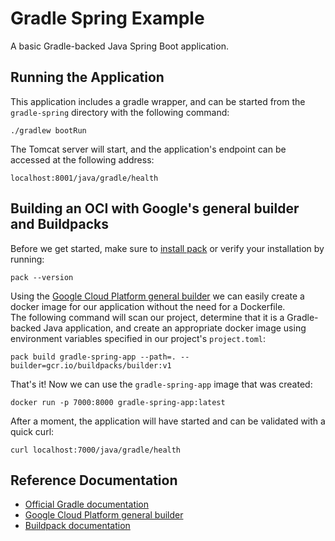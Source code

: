 # Gradle Spring Example
A basic Gradle-backed Java Spring Boot application.

## Running the Application
This application includes a gradle wrapper, and can be started from the `gradle-spring` directory with the following command:
```shell
./gradlew bootRun
```

The Tomcat server will start, and the application's endpoint can be accessed at the following address:
```shell
localhost:8001/java/gradle/health
```

##  Building an OCI with Google's general builder and Buildpacks
Before we get started, make sure to [install pack](https://buildpacks.io/docs/tools/pack/) or verify your installation by running:
```shell
pack --version
```

Using the [Google Cloud Platform general builder](https://github.com/GoogleCloudPlatform/buildpacks) we can easily create
a docker image for our application without the need for a Dockerfile.<br>
The following command will scan our project, determine that it is a Gradle-backed Java application, and create an appropriate 
docker image using environment variables specified in our project's `project.toml`:
```shell
pack build gradle-spring-app --path=. --builder=gcr.io/buildpacks/builder:v1 
```

That's it! Now we can use the `gradle-spring-app` image that was created:
```shell
docker run -p 7000:8000 gradle-spring-app:latest 
```

After a moment, the application will have started and can be validated with a quick curl:
```shell
curl localhost:7000/java/gradle/health
```



## Reference Documentation

* [Official Gradle documentation](https://docs.gradle.org)
* [Google Cloud Platform general builder](https://github.com/GoogleCloudPlatform/buildpacks)
* [Buildpack documentation](https://buildpacks.io/docs)
